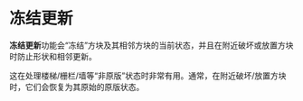 # 冻结更新

**冻结更新**功能会“冻结”方块及其相邻方块的当前状态，并且在附近破坏或放置方块时防止形状和相邻更新。

这在处理楼梯/栅栏/墙等“非原版”状态时非常有用。通常，在附近破坏/放置方块时，它们会恢复为其原始的原版状态。